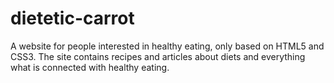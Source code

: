 # dietetic-carrot
A website for people interested in healthy eating, only based on HTML5 and CSS3. The site contains recipes and articles about diets and everything what is connected with healthy eating.
